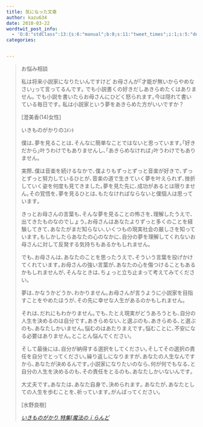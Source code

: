 ```yaml
---
title: 気になった文章
author: kazu634
date: 2010-03-22
wordtwit_post_info:
  - 'O:8:"stdClass":13:{s:6:"manual";b:0;s:11:"tweet_times";i:1;s:5:"delay";i:0;s:7:"enabled";i:1;s:10:"separation";s:2:"60";s:7:"version";s:3:"3.7";s:14:"tweet_template";b:0;s:6:"status";i:2;s:6:"result";a:0:{}s:13:"tweet_counter";i:2;s:13:"tweet_log_ids";a:1:{i:0;i:5179;}s:9:"hash_tags";a:0:{}s:8:"accounts";a:1:{i:0;s:7:"kazu634";}}'
categories:


---
```

<div class="section">
<blockquote title="いきものがかり 特集[魔法のｉらんど]" cite="http://ip.tosp.co.jp/p.asp?i=MF_FE056_g_2">
<p>
      お悩み相談
</p>
    
<p>
      私は将来小説家になりたいんですけど お母さんが｢才能が無いからやめなさい｣って言ってるんです｡ でも小説書くの好きだしあきらめたくはありません｡ でも小説を書いたらお母さんにひどく怒られます｡今は隠れて書いている毎日です｡ 私は小説家という夢をあきらめた方がいいですか？
</p>
    
<p>
      [澄美香(14)女性]
</p>
    
<p>
      いきものがかりのｺﾒﾝﾄ
</p>
    
<p>
      僕は､夢を見ることは､そんなに簡単なことではないと思っています｡｢好きだから｣叶うわけでもありませんし､｢あきらめなければ｣叶うわけでもありません｡
</p>
    
<p>
      実際､僕は音楽を続けるなかで､僕よりもずっとずっと音楽が好きで､ずっとずっと努力しているひとが､音楽の道で生きていく夢を叶えられず､挫折していく姿を何度も見てきました｡夢を見た先に､成功があるとは限りません｡その覚悟を､夢を見るひとは､もたなければならないと僕個人は思っています｡
</p>
    
<p>
      きっとお母さんの言葉も､そんな夢を見ることの怖さを､理解したうえで､出てきたものなのでしょう｡お母さんはあなたよりずっと多くのことを経験してきて､あなたがまだ知らない､いくつもの現実社会の厳しさを知っています｡もしかしたらあなたの心のなかに､自分の夢を理解してくれないお母さんに対して反発する気持ちもあるかもしれません｡
</p>
    
<p>
      でも､お母さんは､あなたのことを思ったうえで､そういう言葉を投げかけてくれています｡お母さんの強い言葉が､あなたの心を傷つけることもあるかもしれませんが､そんなときは､ちょっと立ち止まって考えてみてください｡
</p>
    
<p>
      夢は､かなうかどうか､わかりません｡お母さんが言うように小説家を目指すことをやめたほうが､その先に幸せな人生があるのかもしれません｡
</p>
    
<p>
      それは､だれにもわかりません｡でも､たとえ現実がどうあろうとも､自分の人生を決めるのは自分です｡あきらめない､と選ぶのも､あきらめる､と選ぶのも､あなたしかいません｡悩むのはあたりまえです｡悩むことに､不安になる必要はありません｡とことん悩んでください｡
</p>
    
<p>
      そして最後には､自分が納得する選択をしてください｡そしてその選択の責任を自分でとってください｡繰り返しになりますが､あなたの人生なんですから､あなたが決めるんです｡小説家になりたいのなら､何が何でもなる､と自分の人生を決めるのも､その責任をとるのも､あなたしかいないんです｡
</p>
    
<p>
      大丈夫です｡あなたは､あなた自身で､決められます｡ あなたが､あなたとしての人生を歩むことを､祈っています｡がんばってください｡
</p>
    
<p>
      [水野良樹]
</p>
    
<p>
<cite><a href="http://ip.tosp.co.jp/p.asp?i=MF_FE056_g_2" onclick="__gaTracker('send', 'event', 'outbound-article', 'http://ip.tosp.co.jp/p.asp?i=MF_FE056_g_2', 'いきものがかり 特集&#091;魔法のｉらんど');" target="_blank">いきものがかり 特集&#91;魔法のｉらんど</a></cite>
</p>
</blockquote>
</div>
